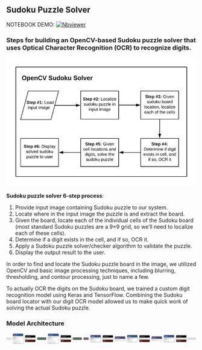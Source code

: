 
## Sudoku Puzzle Solver

NOTEBOOK DEMO:  [![Nbviewer](https://github.com/jupyter/design/blob/master/logos/Badges/nbviewer_badge.svg)](https://nbviewer.jupyter.org/github/shejz/OCR/blob/main/Sudoku%20Puzzle%20Solver/opencv_sudoku_solver.ipynb)

### Steps for building an OpenCV-based Sudoku puzzle solver that uses Optical Character Recognition (OCR) to recognize digits.

![](https://github.com/shejz/OCR/blob/main/Sudoku%20Puzzle%20Solver/soduko_pipeline.jpg)

**Sudoku puzzle solver 6-step process**:
1. Provide input image containing Sudoku puzzle to our system.
2. Locate where in the input image the puzzle is and extract the board.
3. Given the board, locate each of the individual cells of the Sudoku board (most standard Sudoku puzzles are a 9×9 grid, so we’ll need to localize each of these cells).
4. Determine if a digit exists in the cell, and if so, OCR it.
5. Apply a Sudoku puzzle solver/checker algorithm to validate the puzzle.
6. Display the output result to the user.

In order to find and locate the Sudoku puzzle board in the image, we utilized OpenCV and basic image processing techniques, including blurring, thresholding, and contour processing, just to name a few.

To actually OCR the digits on the Sudoku board, we trained a custom digit recognition model using Keras and TensorFlow. Combining the Sudoku board locator with our digit OCR model allowed us to make quick work of solving the actual Sudoku puzzle.

### Model Architecture

![](https://github.com/shejz/OCR/blob/main/Sudoku%20Puzzle%20Solver/output/digit_classifier.h5.png)
